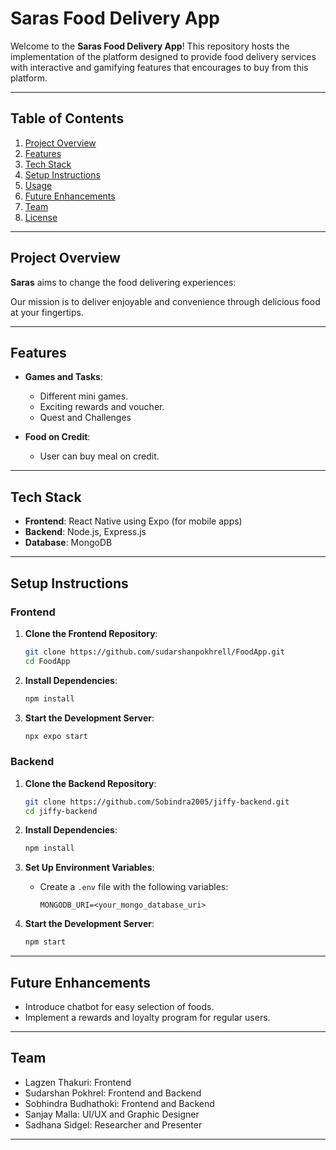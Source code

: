 # Saras Food Delivery App

Welcome to the **Saras Food Delivery App**! This repository hosts the implementation of the platform designed to provide food delivery services with interactive and gamifying features that encourages to buy from this platform.

---

## Table of Contents

1. [Project Overview](#project-overview)
2. [Features](#features)
3. [Tech Stack](#tech-stack)
4. [Setup Instructions](#setup-instructions)
5. [Usage](#usage)
6. [Future Enhancements](#future-enhancements)
7. [Team](#team)
8. [License](#license)

---

## Project Overview

**Saras** aims to change the food delivering experiences:

Our mission is to deliver enjoyable and convenience through delicious food at your fingertips.

---

## Features

- **Games and Tasks**:
  - Different mini games.
  - Exciting rewards and voucher.
  - Quest and Challenges

- **Food on Credit**:
  - User can buy meal on credit.


---

## Tech Stack

- **Frontend**: React Native using Expo (for mobile apps)
- **Backend**: Node.js, Express.js
- **Database**: MongoDB

---

## Setup Instructions

### Frontend

1. **Clone the Frontend Repository**:
   ```bash
   git clone https://github.com/sudarshanpokhrell/FoodApp.git
   cd FoodApp
   ```

2. **Install Dependencies**:
   ```bash
   npm install
   ```

4. **Start the Development Server**:
   ```bash
   npx expo start
   ```

### Backend

1. **Clone the Backend Repository**:
   ```bash
   git clone https://github.com/Sobindra2005/jiffy-backend.git
   cd jiffy-backend
   ```

2. **Install Dependencies**:
   ```bash
   npm install
   ```

3. **Set Up Environment Variables**:
   - Create a `.env` file with the following variables:
     ```
     MONGODB_URI=<your_mongo_database_uri>
     ```

4. **Start the Development Server**:
   ```bash
   npm start
   ```

---


## Future Enhancements

- Introduce chatbot for easy selection of foods.
- Implement a rewards and loyalty program for regular users.

---

## Team

- Lagzen Thakuri: Frontend
- Sudarshan Pokhrel: Frontend and Backend
- Sobhindra Budhathoki: Frontend and Backend
- Sanjay Malla: UI/UX and Graphic Designer
- Sadhana Sidgel: Researcher and Presenter



---


